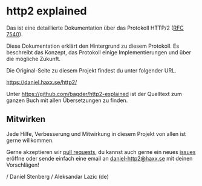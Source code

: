 ﻿http2 explained
===============

Das ist eine detaillierte Dokumentation über das Protokoll HTTP/2 ([RFC
7540](https://httpwg.github.io/specs/rfc7540.html)).

Diese Dokumentation erklärt den Hintergrund zu diesem Protokoll.
Es beschreibt das Konzept, das Protokoll einige Implementierungen und über die mögliche Zukunft.

Die Original-Seite zu diesem Projekt findest du unter folgender URL.

https://daniel.haxx.se/http2/

Unter https://github.com/bagder/http2-explained ist der Quelltext
zum ganzen Buch mit allen Übersetzungen zu finden.

Mitwirken
---------

Jede Hilfe, Verbesserung und Mitwirkung in diesem Projekt von allen ist gerne willkommen.

Gerne akzeptieren wir [pull
requests](https://github.com/bagder/http2-explained/pulls), du kannst auch gerne ein neues [issues](https://github.com/bagder/http2-explained/issues) eröffne oder sende einfach eine email an daniel-http2@haxx.se mit deinen Vorschlägen!

 / Daniel Stenberg
 / Aleksandar Lazic (de)
